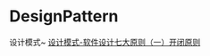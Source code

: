 # DesignPattern
设计模式~
[设计模式-软件设计七大原则（一）开闭原则](http://liupeng.world/2019/03/27/%E8%AE%BE%E8%AE%A1%E6%A8%A1%E5%BC%8F-%E8%BD%AF%E4%BB%B6%E8%AE%BE%E8%AE%A1%E4%B8%83%E5%A4%A7%E5%8E%9F%E5%88%99%EF%BC%88%E4%B8%80%EF%BC%89%E5%BC%80%E9%97%AD%E5%8E%9F%E5%88%99/)
